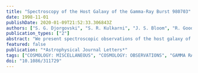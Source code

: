 ```yaml
---
title: "Spectroscopy of the Host Galaxy of the Gamma-Ray Burst 980703"
date: 1998-11-01
publishDate: 2020-01-09T21:52:33.306843Z
authors: ["S. G. Djorgovski", "S. R. Kulkarni", "J. S. Bloom", "R. Goodrich", "D. A. Frail", "L. Piro", "E. Palazzi"]
publication_types: ["2"]
abstract: "We present spectroscopic observations of the host galaxy of GRB 980703. Several emission and absorption features are detected, making the redshift (z=0.966) completely unambiguous. This is only the third known redshift for a γ-ray burst (GRB) host. The implied isotropic γ-ray energy release from the burst is in excess of 10$^53$ ergs for a reasonable choice of cosmological parameters. The spectroscopic properties of the host galaxy are typical for a star formation- powered object. Using the observed value of the Balmer decrement, we derived the extinction in the galaxy's rest frame: A$_V$åisebox-0.5ex 0.3+/-0.3 mag. Using three different star formation rate (SFR) indicators, we estimate SFRi̊sebox-0.5ex 10 M$_solar$ yr$^-1$ or higher, depending on the extinction, with a lower limit of SFR&gt;7 M$_solar$ yr$^-1$. This is the highest value of the SFR measured for a GRB galaxy so far, and it gives some support to the idea that GRBs are closely related to massive star formation. <P />Based in part on observations obtained at the W. K. Keck Observatory, which is operated by the California Association for Research in Astronomy, a scientific partnership among the California Institute of Technology, the University of California, and the National Aeronautics and Space Administration."
featured: false
publication: "*Astrophysical Journal Letters*"
tags: ["COSMOLOGY: MISCELLANEOUS", "COSMOLOGY: OBSERVATIONS", "GAMMA RAYS: BURSTS", "Cosmology: Miscellaneous", "Cosmology: Observations", "Gamma Rays: Bursts", "Astrophysics"]
doi: "10.1086/311729"
---
```


